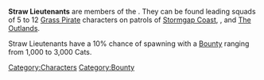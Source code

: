 **Straw Lieutenants** are members of the [](Grass_Pirates.md). They can be found leading squads of
5 to 12 [Grass Pirate](Grass_Pirate.md "wikilink") characters on patrols of
[Stormgap Coast](Stormgap_Coast.md "wikilink"), [](The_Eye.md), and [The Outlands](The_Outlands.md "wikilink").

Straw Lieutenants have a 10% chance of spawning with a
[Bounty](Bounty.md "wikilink") ranging from 1,000 to 3,000 Cats.

[Category:Characters](Category:Characters "wikilink")
[Category:Bounty](Category:Bounty "wikilink")